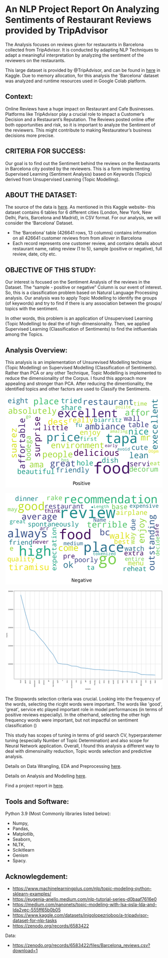 # An NLP Project Report On Analyzing Sentiments of Restaurant Reviews provided by TripAdvisor

The Analysis focuses  on reviews given for restaurants in Barcelona collected from TripAdvisor. It is conducted by adapting NLP Techniques to adapt a meaningful interpretation by analyzing the sentiment of the reviewers on the restaurants.

This large dataset is provided by @TripAdvisor, and can be found in [here](https://www.kaggle.com/datasets/inigolopezrioboo/a-tripadvisor-dataset-for-nlp-tasks) in Kaggle. Due to memory allocation, for this analysis the 'Barcelona' dataset was analyzed and runtime resources used in Google Colab platform.

## Context:
Online Reviews have a huge impact on Restaurant and Cafe Businesses. Platforms like TripAdvisor play a crucial role to impact a Customer’s Decision and a Restaurant’s Reputation. The Reviews posted online offer both opportunities and risk, so it is important to analyze the Sentiment of the reviewers. This might contribute to making Restaurateur’s business decisions more precise.

## CRITERIA FOR SUCCESS:
Our goal is to find out the Sentiment behind the reviews on the Restaurants in Barcelona city posted by the reviewers. This is a form implementing Supervised Learning (Sentiment Analysis) based on Keywords (Topics) derived from Unsupervised Learning (Topic Modelling).

## ABOUT THE DATASET:
The source of the data is [here](https://www.kaggle.com/datasets/inigolopezrioboo/a-tripadvisor-dataset-for-nlp-tasks). As mentioned in this Kaggle website- this dataset contains 6 tables for 6 different cities (London, New York, New Delhi, Paris, Barcelona and Madrid), in CSV format. For our analysis, we will consider the ‘Barcelona’ Dataset.
* The ‘Barcelona’ table (426641 rows, 13 columns) contains information on all 426641 customer reviews from from allover in Barcelona
* Each record represents one customer review, and contains details about restaurant name, rating review (1 to 5), sample (positive or negative), full review, date, city etc.

## OBJECTIVE OF THIS STUDY:
Our interest is focused on the Sentiment Analysis of the reviews in the Dataset. The “sample - positive or negative” Column is our event of interest. So, this is a classification problem based on Natural Language Processing analysis. Our analysis was to apply Topic Modelling to identify the groups (of keywords) and try to find if there is any association between the groups/ topics with the sentiment.

In other words, this problem is an application of Unsupervised Learning (Topic Modelling) to deal the of high-dimensionality. Then, we applied Supervised Learning (Classification of Sentiments) to find the intfluentials among the Topics.

## Analysis Overview:
This analysis is an implementation of Unsurevised Modelling technique (Topic Modelling) on Supervised Modelling (Classification of Sentiments). Rather than PCA or any other Technique, Topic Modelling is implemented to reduce the dimensionality of the Corpus. I found this approach more appealing and stronger than PCA. After reducing the dimentionality, the identified topics and other factors are used to Classify the Sentiments.

![Positive Wordcloud](https://github.com/myasmin/Capstone-3-TripAdvisor_Review_NLP-/blob/main/plots/positive%20wordcloud.png)

![Negative Wordcloud](https://github.com/myasmin/Capstone-3-TripAdvisor_Review_NLP-/blob/main/plots/negative%20wordcloud.png)

![](https://github.com/myasmin/Capstone-3-TripAdvisor_Review_NLP-/blob/main/plots/frequency%20of%20top%20words.png)

The Stopwords selection criteria was crucial. Looking into the frequency of the words, selecting the ricght words were important. The words like 'good', 'great', service etc played important role in model performances (in terms of positive reviews especially). In the otherhand, selecting the other high frequency words were important, but not impactful on sentiment classification ()

This study has scopes of tuning in terms of grid search CV, hyperparatemer tuning (especially Number of Topic Determination) and also scope for Neural Network application. Overall, I found this analysis a different way to deal with dimensinality reduction, Topic words selection and predictive analysis.

Details on Data Wrangling, EDA and Preprocessing [here](https://github.com/myasmin/Capstone-3-TripAdvisor_Review_NLP-/blob/main/Data_Preprocessing_and_EDA.ipynb).

Details on Analysis and Modelling [here](https://github.com/myasmin/Capstone-3-TripAdvisor_Review_NLP-/blob/main/Analysis_and_Modelling.ipynb).

Find a project report in [here](https://github.com/myasmin/Capstone-3-TripAdvisor_Review_NLP-/blob/main/Project%20Report.pdf).


## Tools and Software: 

Python 3.9 (Most Commonly libraries listed below):
* Numpy,
* Pandas,
* Matplotlib,
* Seaborn,
* NLTK,
* Scikitlearn
* Genism
* Spacy.

## Acknowlegdement:

* https://www.machinelearningplus.com/nlp/topic-modeling-python-sklearn-examples/
* https://eugenia-anello.medium.com/nlp-tutorial-series-d0baaf7616e0
* https://medium.com/nanonets/topic-modeling-with-lsa-psla-lda-and-lda2vec-555ff65b0b05
* https://www.kaggle.com/datasets/inigolopezrioboo/a-tripadvisor-dataset-for-nlp-tasks
* https://zenodo.org/records/6583422

Data:
* https://zenodo.org/records/6583422/files/Barcelona_reviews.csv?download=1
  


